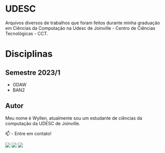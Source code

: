 # UDESC
Arquivos diversos de trabalhos que foram feitos durante minha graduação em Ciências da Computação na Udesc de Joinville - Centro de Ciências Tecnológicas - CCT.

# Disciplinas
## Semestre 2023/1
  <ul>
    <li>ODAW</li>
    <li>BAN2</li>
  </ul>
  
## Autor
  Meu nome é Wyllen, atualmente sou um estudante de ciências da computação da UDESC de Joinville.
  
  📫 - Entre em contato!
<div>
<a href="https://instagram.com/wyllen_brito/" target="_blank"><img src="https://img.shields.io/badge/-Instagram-%23E4405F?style=for-the-badge&logo=instagram&logoColor=white" target="_blank"></a>
<a href = "mailto:wyllen2015@gmail.com"><img src="https://img.shields.io/badge/Gmail-D14836?style=for-the-badge&logo=gmail&logoColor=white" target="_blank"></a>
<a href="https://www.linkedin.com/in/wyllen-brito/" target="_blank"><img src="https://img.shields.io/badge/-LinkedIn-%230077B5?style=for-the-badge&logo=linkedin&logoColor=white" target="_blank"></a>   
</div>

  
